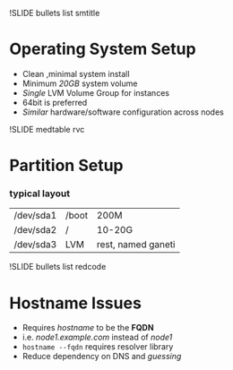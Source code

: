 !SLIDE bullets list smtitle

# Operating System Setup

* Clean ,minimal system install
* Minimum _20GB_ system volume
* _Single_ LVM Volume Group for instances
* 64bit is preferred
* _Similar_ hardware/software configuration across nodes

!SLIDE medtable rvc

# Partition Setup

### typical layout

<table class="rdata">
    <tr class="odd">
        <td>/dev/sda1</td>
        <td>/boot</td>
        <td>200M</td>
    </tr>
    <tr class="even">
        <td>/dev/sda2</td>
        <td>/</td>
        <td>10-20G</td>
    </tr>
    <tr class="odd">
        <td>/dev/sda3</td>
        <td>LVM</td>
        <td>rest, named ganeti</td>
    </tr>
</table>

!SLIDE bullets list redcode

# Hostname Issues

* Requires _hostname_ to be the **FQDN**
* i.e. _node1.example.com_ instead of _node1_
* `hostname --fqdn` requires resolver library
* Reduce dependency on DNS and _guessing_
